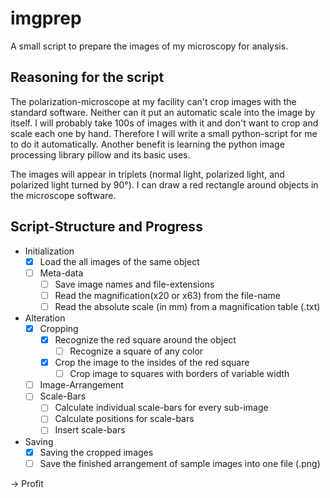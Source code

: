 # imgprep

A small script to prepare the images of my microscopy for analysis.

## Reasoning for the script

The polarization-microscope at my facility can't crop images with the standard software. Neither can it put an automatic scale into the image by itself. I will probably take 100s of images with it and don't want to crop and scale each one by hand.
Therefore I will write a small python-script for me to do it automatically. Another benefit is learning the python image processing library pillow and its basic uses.

The images will appear in triplets (normal light, polarized light, and polarized light turned by 90°). I can draw a red rectangle around objects in the microscope software.

## Script-Structure and Progress

- Initialization
  - [x] Load the all images of the same object
  - [ ] Meta-data
    - [ ] Save image names and file-extensions
    - [ ] Read the magnification(x20 or x63) from the file-name
    - [ ] Read the absolute scale (in mm) from a magnification table (.txt)
- Alteration
  - [x] Cropping
    - [x] Recognize the red square around the object
      - [ ] Recognize a square of any color
    - [x] Crop the image to the insides of the red square
  	  - [ ] Crop image to squares with borders of variable width
  - [ ] Image-Arrangement
  - [ ] Scale-Bars
    - [ ] Calculate individual scale-bars for every sub-image
    - [ ] Calculate positions for scale-bars
    - [ ] Insert scale-bars
- Saving
  - [x] Saving the cropped images
  - [ ] Save the finished arrangement of sample images into one file (.png)

-> Profit
